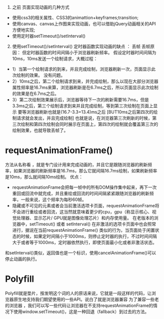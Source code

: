 1. 之前 页面实现动画的几种方式
  - 使用css3的相关属性、CSS3的animattion+keyframes;transition;
  - 使用canvas、canvas上作图来实现动画，也可以借助jQuery动画相关的API方便地实现;
  - 使用定时器setTimeout()/setInterval()

2. 使用setTimeout()/setInterval() 定时器函数实现动画的缺点 ： 丢帧
丢帧原因： 但定时器函数的时间间隔小于浏览器刷新频率。
假设定时器时间间隔为10ms，10ms发送一个绘制请求，大概过程： 
  - 1）当第一个绘制请求的到来，并且完成绘制，浏览器刷新一次，页面显示此次绘制的效果。 没有问题。
  - 2）10ms之后，第二个绘制请求到来，并完成绘制，那么以现在大部分浏览器属性频率是16.7ms来算，浏览器刷新是在6.7ms之后，所以页面显示此次绘制的效果是在6.7ms之后。
  - 3）第二次绘制效果展示后，浏览器等待下一次的刷新需要16.7ms，但是3.3ms之后，第三个绘制请求到来并且完成绘制，等到第三次绘制在页面上显示 要等浏览器刷新也就是(16.7-3.3=13.4)ms之后 [BUT10ms之后第四次的绘制请求就会发出，并且完成绘制]
  也就是说，在浏览器第三次刷新的时候，第三次绘制和第四次绘制会同时展示在页面上，第四次的绘制就会覆盖第三次的绘制效果，也就导致丢帧了。


# requestAnimationFrame()
方法从名称看 ，就是专门设计用来完成动画的，并且它是跟随浏览器的刷新频率，如果浏览器的刷新频率是16.7ms，那么它就间隔16.7ms绘制，如果刷新频率是10ms，那么就间隔10ms绘制。
优点：
  - requestAnimationFrame会把每一帧中的所有DOM操作集中起来，再下一次重回或回流中就完成，并且重绘或回流的时间间隔紧紧跟随浏览器的刷新频率，一般来说，这个频率为每秒60帧。
  - 隐藏或不可见的元素或者会当前激活选项卡页面，requestAnimationFrame将不会进行重绘或者回流，这当然就意味着更少的cpu，gpu（称显示核心、视觉处理器、显示芯片/ GPU就是图像处理芯片）和内存使用量。
    在老版本的浏览器中，setTimeout() 或者 setInterval() 在非激活的选项卡页面中也会照常进行，据说在当前requestAnimationFrame() 类似的行为，当页面处于闲置状态的时候，如果定时间隔小于1000ms，则停止定时器的执行，不过时间间隔大于或者等于1000ms，定时器依然执行，即使页面最小化或者非激活状态。

和setInterval()类似，返回值也是一个标识，使用cancelAnimationFrame()可以停止动画的执行。


# Polyfill 
Polyfill就是垫片，按发明这个词的人的原话来说，它就是一段这样的代码，让浏览器原生地支持我们期望使用的一些API。说白了就是浏览器兼容 为了兼容一些老的浏览器 ，我们可以写一些代码让浏览器在不支持requestAnimationFrame的情况下使用window.setTimeout()，这是一种回退（fallback）到过去的方法。